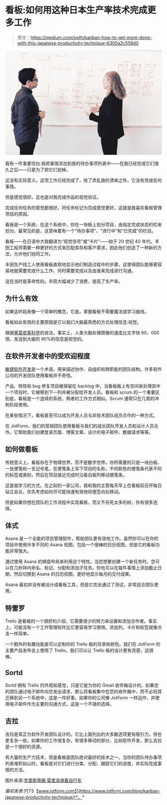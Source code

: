 # 看板:如何用这种日本生产率技术完成更多工作

> 原文：<https://medium.com/swlh/kanban-how-to-get-more-done-with-this-japanese-productivity-technique-6300a2c558d0>

![](img/ec78222b16a1315b1a4bda1338fc7c93.png)

我有一件事要坦白:我把事情添加到我的待办事项列表中——在我已经完成它们很久之后——只是为了把它们划掉。

这没有实际意义。这项工作已经完成了，除了弄乱我的清单之外，它没有完成任何事情。

但是感觉很好。这也是对我完成作品的视觉验证。

完成任何任务的感觉都很好。将任务标记为完成感觉更好。这就是我喜欢看板管理项目的原因。

看板是一个系统，在这个系统中，你在一块板上划分项目，由指定完成状态的栏来划分。最常见的是，这意味着有一个“待办事项”、“进行中”和“已完成”的栏目。

看板——在日语中大致翻译为“视觉信号”或“卡片”——始于 20 世纪 40 年代。丰田工程师需要一种更好的方式来匹配库存和客户需求，因此他们创造了一种新的方法，允许他们协同工作。

丰田生产线工人使用看板直观地显示他们制造过程中的步骤，这使得团队能够更容易地就需要完成什么工作、何时需要完成以及由谁来完成进行沟通。

这在当时是革命性的。丰田大幅减少了浪费，提高了生产率。

## **为什么有效**

如果这听起来像一个简单的概念，它是。掌握看板不需要魔法或学习曲线。

看板如此有效的主要原因是它以我们大脑最熟悉的方式处理信息:视觉。

根据[塞莫皮莱科学](http://www.t-sciences.com/news/humans-process-visual-data-better)的说法，事实上，人类大脑处理图像的速度比文字快 60，000 倍，发送到大脑的 90%的信息是视觉的。

## **在软件开发者中的受欢迎程度**

[敏捷软件开发](https://en.wikipedia.org/wiki/Agile_software_development)是一个术语，用来描述协作、自组织和跨职能的团队结构。许多软件公司的开发团队使用看板并不奇怪。

产品、特性和 bug 修复项目被保留在 backlog 中，当看板板上有空间来处理其中一个项目时，它被移到下一列并被分配给开发人员。看板和 scrum 的一个重要区别是，看板是一个连续的系统，两者的工作方式相似。Scrum 通常只在几周的冲刺阶段使用。

在某些情况下，看板甚至可以成为开发人员与非技术团队成员合作的一种方式。

在 JotForm，我们的营销团队使用看板与我们的成长团队开发人员和设计人员合作。它帮助我们创建登录页面、博客文章、设计的电子邮件、数据请求等等。

## **如何做看板**

传统意义上，看板存在于物理世界，而不是数字世界。你所需要的只是一块白板、一张便笺和一支记号笔。在便笺条上写下项目的名称，不同颜色的便笺条代表不同的标签或类别，然后在项目接近完成时沿着白板列移动便笺条。

这是我学习的方式。在之前的一家公司，我和我的主管每天早上在看板前召开每日站立会议，优先考虑如何尽可能快速有效地将便签向右移动。

但是如果你想在团队的工作流程中实现看板，而又不杀死太多的树，你有很多选择。

## **体式**

Asana 是一个全能的项目管理软件，帮助团队更有效地工作。虽然你可以在你的项目中使用许多不同的 Asana 视图，包括一个很棒的日历视图，但是它的看板功能非常强大。

通过使用 Asana 的棋盘布局来利用这个特性。当您想要创建一个新任务时，您可以在几秒钟内命名、标记、分配和添加子任务。你也可以在每件事情上添加截止日期，然后切换到 Asana 的日历视图，更好地显示每月的交付成果。

Asana 最初并没有被设计成看板工具，但是它完全通过了测试，非常适合团队使用。

## **特雷罗**

Trello 是看板的一个很好的介绍，它需要很少的努力来设置和添加合作者。事实上，可能没有一个工作管理软件比它更容易学习使用。添加列、卡片和标签就像点击一样简单。

一个额外的有趣功能是可以定制你的 Trello 板的背景和颜色。我们在 JotForm 的主要产品发布会上使用了 Trello，我们可以让 Trello 板的设计更有灵感，这很棒。

## **Sortd**

Sortd 拥有 Trello 的外观和感觉，只是它是为你的 Gmail 收件箱设计的。如果您的团队通过电子邮件向您发出请求，那么将看板集中在您的收件箱中，而不必将其迁移到另一个系统中，这是一件好事。如果你的公司像 JotForm 一样运作，并使用电子邮件作为主要的沟通方式，这是一个不错的选择。

## **吉拉**

吉拉是真正为软件开发团队设计的。它比上面列出的大多数选项更有吸引力，但也更复杂一些。如果你的工作很复杂，有很多移动的部分，比如软件开发，那么吉拉是一个很好的资源。

有大量的生产力技术，但是看板是团队绝对最好的技术之一。当你的团队待办事项列表堆积如山时，看板是对它们进行分类、分配、跟踪它们的进度，并实际完成事情的方法。

图片来源:[克里斯蒂娜·莫里洛骑着自行车](https://www.pexels.com/@divinetechygirl)

*最初发表于*[T5【www.jotform.com】](https://www.jotform.com/blog/kanban-japanese-productivity-technique/)*。*